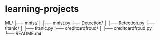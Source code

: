 # learning-projects
ML/
├── mnist/
│   ├── mnist.py
├── Detection/
│   ├── Detection.py
├── titanic/
│   ├── titanic.py
├── creditcardfroud/
│   ├── creditcardfroud.py
└── README.md